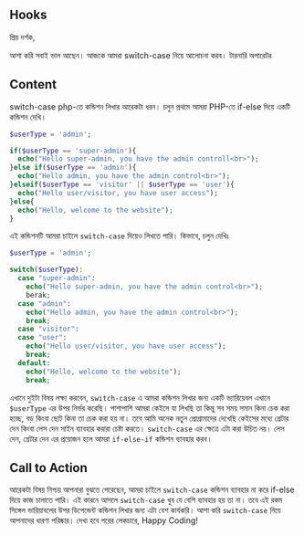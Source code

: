 ## Hooks
প্রিয় দর্শক,

আশা করি সবাই ভাল আছেন। আজকে আমরা switch-case নিয়ে আলোচনা করব। টারনারি অপারেটর

## Content
switch-case php-তে কন্ডিশন লিখার আরেকটা ধরন। চলুন প্রথমে আমরা PHP-তে if-else দিয়ে একটি কন্ডিশন দেখি।
```php
$userType = 'admin';

if($userType == 'super-admin'){
  echo("Hello super-admin, you have the admin controll<br>");
}else if($userType == 'admin'){
  echo("Hello admin, you have the admin control<br>");
}elseif($userType == 'visitor' || $userType == 'user'){
  echo("Hello user/visitor, you have user access");
}else{
  echo("Hello, welcome to the website");
}
```

এই কন্ডিশনটি আমরা চাইলে `switch-case` দিয়েও লিখতে পারি। কিভাবে, চলুন দেখিঃ

```php
$userType = 'admin';

switch($userType):
  case "super-admin":
    echo("Hello super-admin, you have the admin control<br>");
    berak;
  case "admin":
    echo("Hello admin, you have the admin control<br>");
    break;
  case "visitor":
  case "user":
    echo("Hello user/visitor, you have user access");
    break;
  default:
    echo("Hello, welcome to the website");
    break;
```

এখানে দুইটা বিষয় লক্ষ্য করবেন, `switch-case` এ আমরা কন্ডিশন লিখার জন্য একটি ভ্যারিয়েবল এখানে `$userType` এর উপর নির্ভর করেছি। পাশাপাশি আমরা কেইসে যা লিখছি তা কিন্তু সব সময় সমান কিনা চেক করা হচ্ছে, বড় কিংবা ছোট কিনা তা চেক করা হয় না। তবে আমি অনেক নতুন প্রোগ্রামাদের দেখেছি কেইসের মধ্যে গ্রেটার দেন কিংবা লেস দেন সাইন ব্যাবহার করারা চেষ্টা করতে। `switch-case` এর ক্ষেত্রে এটা করা উচিত নয়। লেস দেন, গ্রেটার দেন এর প্রয়োজন হলে আমরা `if-else-if` কন্ডিশন ব্যাবহার করব। 

## Call to Action
আরেকটা বিষয় নিশ্চয় আপনারা বুঝতে পেরেছেন, আমরা চাইলে `switch-case` কন্ডিশন ব্যাবহার না করে if-else দিয়ে কাজ চালাতে পারি। এই কারনে আসলে `switch-case` খুব যে বেশি ব্যাবহার হয় তা না। তবে এই রকম সিঙ্গেল ভারিয়াবলের উপর ডিপেন্ডেন্ট কন্ডিশন লিখার জন্য এটা বেশ কার্যকরি। আশা করি `switch-case` নিয়ে আপনাদের ধারণা পরিষ্কার। দেখা হবে পরের লেকচারে, Happy Coding!
